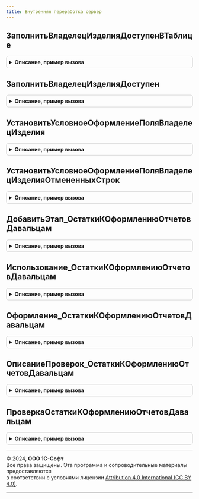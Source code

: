 ```yaml
---
title: Внутренняя переработка сервер
---
```



## ЗаполнитьВладелецИзделияДоступенВТаблице
<details style="margin: 1em 0; padding: 0.5em; border: 1px solid #ccc; border-radius: 6px;">

<summary style="font-weight: bold; cursor: pointer;">Описание, пример вызова</summary>

```bsl

// Заполняет признак ВладелецИзделияДоступен в строках таблицы
//
//	Параметры:
//		Форма   - ФормаКлиентскогоПриложения - форма владелец обрабатываемой таблицы
//		Таблица - ДанныеФормыКоллекция       - обрабатываемая таблица
//		Строки  - Массив, Неопределено       - массив обрабатываемых строк
//
Процедура ЗаполнитьВладелецИзделияДоступенВТаблице(Форма, Таблица, Строки = Неопределено) Экспорт
```

Пример вызова
```bsl
ВнутренняяПереработкаСервер.ЗаполнитьВладелецИзделияДоступенВТаблице(Форма, Таблица, Строки);
```
</details>

## ЗаполнитьВладелецИзделияДоступен
<details style="margin: 1em 0; padding: 0.5em; border: 1px solid #ccc; border-radius: 6px;">

<summary style="font-weight: bold; cursor: pointer;">Описание, пример вызова</summary>

```bsl

// Заполняет служебный реквизит "ВладелецИзделияДоступен" в строке по данным указанного назначение
//
// Параметры:
//  ТекущиеДанные		 - Структура - данные обрабатываемой строки.
//  СтруктураДействий	 - Структура - описывает действия, где Ключ - наименование действия,
//  														   Значение - Структура - параметры действия.
//  КэшированныеЗначения - Структура - сохраненные значения параметров, используемых при обработке.
//
Процедура ЗаполнитьВладелецИзделияДоступен(ТекущиеДанные, СтруктураДействий, КэшированныеЗначения) Экспорт
```

Пример вызова
```bsl
ВнутренняяПереработкаСервер.ЗаполнитьВладелецИзделияДоступен(ТекущиеДанные, СтруктураДействий, КэшированныеЗначения) 
```
</details>

## УстановитьУсловноеОформлениеПоляВладелецИзделия
<details style="margin: 1em 0; padding: 0.5em; border: 1px solid #ccc; border-radius: 6px;">

<summary style="font-weight: bold; cursor: pointer;">Описание, пример вызова</summary>

```bsl

// Устанавливает условное оформление поля "Владелец изделия"
//
// Параметры:
//  Форма          - ФормаКлиентскогоПриложения - форма, для которой настраивается условное оформление
//	ИмяОбъекта     - Строка           - имя объекта
//  ИмяТЧ          - Строка           - имя таблицы формы
//  ПутиКДанным    - Структура        - имя таблицы формы
//
Процедура УстановитьУсловноеОформлениеПоляВладелецИзделия(Форма, ИмяОбъекта, ИмяТЧ, ПутиКДанным = Неопределено) Экспорт
```

Пример вызова
```bsl
ВнутренняяПереработкаСервер.УстановитьУсловноеОформлениеПоляВладелецИзделия(Форма, ИмяОбъекта, ИмяТЧ, ПутиКДанным);
```
</details>

## УстановитьУсловноеОформлениеПоляВладелецИзделияОтмененныхСтрок
<details style="margin: 1em 0; padding: 0.5em; border: 1px solid #ccc; border-radius: 6px;">

<summary style="font-weight: bold; cursor: pointer;">Описание, пример вызова</summary>

```bsl

// Устанавливает условное оформление для "Владелец изделия" для отменных строк
//
// Параметры:
//  Форма          - ФормаКлиентскогоПриложения - форма, для которой настраивается условное оформление
//	ИмяОбъекта     - Строка           - имя объекта
//  ИмяТЧ          - Строка           - имя таблицы формы
//  ПутьКЭлементам - Строка           - путь к элементам формы
//
Процедура УстановитьУсловноеОформлениеПоляВладелецИзделияОтмененныхСтрок( Экспорт
```

Пример вызова
```bsl
ВнутренняяПереработкаСервер.УстановитьУсловноеОформлениеПоляВладелецИзделияОтмененныхСтрок();
```
</details>

## ДобавитьЭтап_ОстаткиКОформлениюОтчетовДавальцам
<details style="margin: 1em 0; padding: 0.5em; border: 1px solid #ccc; border-radius: 6px;">

<summary style="font-weight: bold; cursor: pointer;">Описание, пример вызова</summary>

```bsl

// Добавляет этап в таблицу этапов закрытия месяца.
// Элементы данной таблицы являются элементами второго уровня в дереве этапов в форме закрытия месяца.
//
// Параметры:
// 	ТаблицаЭтапов - см. Обработки.ОперацииЗакрытияМесяца.ЗаполнитьОписаниеЭтаповЗакрытияМесяца
// 	ТекущийРодитель - Строка - идентификатор группы.
//
Процедура ДобавитьЭтап_ОстаткиКОформлениюОтчетовДавальцам(ТаблицаЭтапов,ТекущийРодитель) Экспорт
```

Пример вызова
```bsl
ВнутренняяПереработкаСервер.ДобавитьЭтап_ОстаткиКОформлениюОтчетовДавальцам(ТаблицаЭтапов, ТекущийРодитель) 
```
</details>

## Использование_ОстаткиКОформлениюОтчетовДавальцам
<details style="margin: 1em 0; padding: 0.5em; border: 1px solid #ccc; border-radius: 6px;">

<summary style="font-weight: bold; cursor: pointer;">Описание, пример вызова</summary>

```bsl

// Обработчики этапа
//
// Параметры:
// 	ПараметрыОбработчика - см. ЗакрытиеМесяцаСервер.ИнициализироватьПараметрыОбработчикаЭтапаЗакрытияМесяцаДляПроверки
//
Процедура Использование_ОстаткиКОформлениюОтчетовДавальцам(ПараметрыОбработчика) Экспорт
```

Пример вызова
```bsl
ВнутренняяПереработкаСервер.Использование_ОстаткиКОформлениюОтчетовДавальцам(ПараметрыОбработчика) 
```
</details>

## Оформление_ОстаткиКОформлениюОтчетовДавальцам
<details style="margin: 1em 0; padding: 0.5em; border: 1px solid #ccc; border-radius: 6px;">

<summary style="font-weight: bold; cursor: pointer;">Описание, пример вызова</summary>

```bsl

// Оформляет этап закрытия месяца.
//
// Параметры:
// 	ПараметрыОбработчика - см. ЗакрытиеМесяцаСервер.ИнициализироватьПараметрыОбработчикаЭтапаЗакрытияМесяцаДляПроверки
//
Процедура Оформление_ОстаткиКОформлениюОтчетовДавальцам(ПараметрыОбработчика) Экспорт
```

Пример вызова
```bsl
ВнутренняяПереработкаСервер.Оформление_ОстаткиКОформлениюОтчетовДавальцам(ПараметрыОбработчика) 
```
</details>

## ОписаниеПроверок_ОстаткиКОформлениюОтчетовДавальцам
<details style="margin: 1em 0; padding: 0.5em; border: 1px solid #ccc; border-radius: 6px;">

<summary style="font-weight: bold; cursor: pointer;">Описание, пример вызова</summary>

```bsl

// Проверки состояния системы, относящиеся к этапу.
//
// Параметры:
// 	ТаблицаПроверок - см. АудитСостоянияСистемы.ТаблицаПроверокСостоянияСистемы
//
Процедура ОписаниеПроверок_ОстаткиКОформлениюОтчетовДавальцам(ТаблицаПроверок) Экспорт
```

Пример вызова
```bsl
ВнутренняяПереработкаСервер.ОписаниеПроверок_ОстаткиКОформлениюОтчетовДавальцам(ТаблицаПроверок) 
```
</details>

## ПроверкаОстаткиКОформлениюОтчетовДавальцам
<details style="margin: 1em 0; padding: 0.5em; border: 1px solid #ccc; border-radius: 6px;">

<summary style="font-weight: bold; cursor: pointer;">Описание, пример вызова</summary>

```bsl

// Регистрация ошибок.
//
// Параметры:
// 	ПараметрыПроверки - см. АудитСостоянияСистемы.ИнициализироватьПараметрыПроверки
//
Процедура ПроверкаОстаткиКОформлениюОтчетовДавальцам(ПараметрыПроверки) Экспорт
```

Пример вызова
```bsl
ВнутренняяПереработкаСервер.ПроверкаОстаткиКОформлениюОтчетовДавальцам(ПараметрыПроверки) 
```
</details>

---

© 2024, **ООО 1С-Софт**  
Все права защищены. Эта программа и сопроводительные материалы предоставляются  
в соответствии с условиями лицензии [Attribution 4.0 International (CC BY 4.0)](https://creativecommons.org/licenses/by/4.0/legalcode).

---
